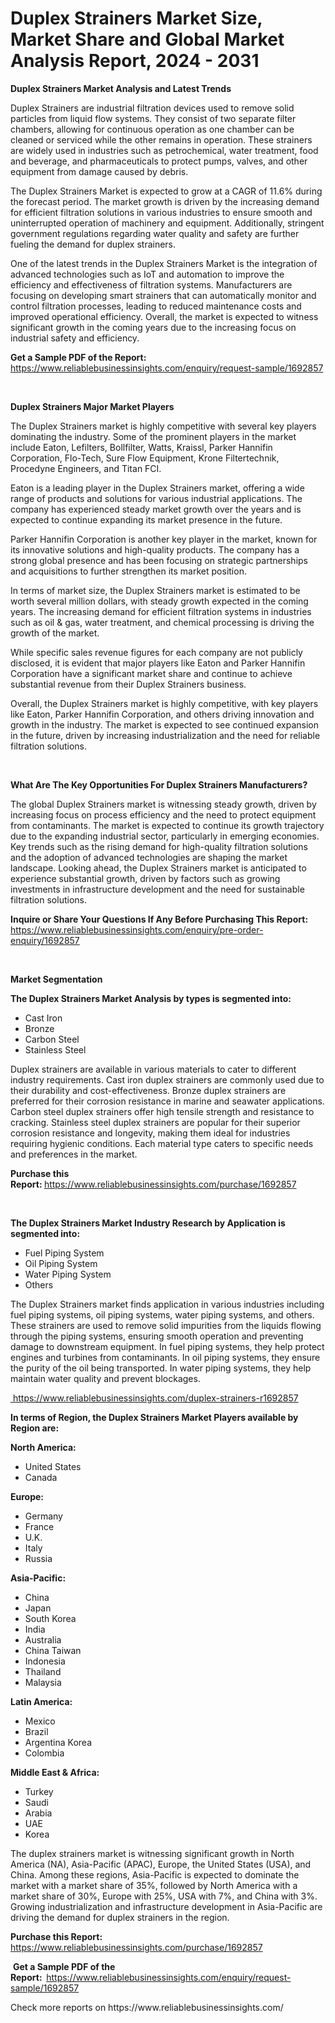 <p><h1>Duplex Strainers Market Size, Market Share and Global Market Analysis Report, 2024 - 2031</h1></p><p><strong>Duplex Strainers Market Analysis and Latest Trends</strong></p>
<p><p>Duplex Strainers are industrial filtration devices used to remove solid particles from liquid flow systems. They consist of two separate filter chambers, allowing for continuous operation as one chamber can be cleaned or serviced while the other remains in operation. These strainers are widely used in industries such as petrochemical, water treatment, food and beverage, and pharmaceuticals to protect pumps, valves, and other equipment from damage caused by debris.</p><p>The Duplex Strainers Market is expected to grow at a CAGR of 11.6% during the forecast period. The market growth is driven by the increasing demand for efficient filtration solutions in various industries to ensure smooth and uninterrupted operation of machinery and equipment. Additionally, stringent government regulations regarding water quality and safety are further fueling the demand for duplex strainers.</p><p>One of the latest trends in the Duplex Strainers Market is the integration of advanced technologies such as IoT and automation to improve the efficiency and effectiveness of filtration systems. Manufacturers are focusing on developing smart strainers that can automatically monitor and control filtration processes, leading to reduced maintenance costs and improved operational efficiency. Overall, the market is expected to witness significant growth in the coming years due to the increasing focus on industrial safety and efficiency.</p></p>
<p><strong>Get a Sample PDF of the Report:&nbsp;</strong> <a href="https://www.reliablebusinessinsights.com/enquiry/request-sample/1692857">https://www.reliablebusinessinsights.com/enquiry/request-sample/1692857</a></p>
<p>&nbsp;</p>
<p><strong>Duplex Strainers Major Market Players</strong></p>
<p><p>The Duplex Strainers market is highly competitive with several key players dominating the industry. Some of the prominent players in the market include Eaton, Lefilters, Bollfilter, Watts, Kraissl, Parker Hannifin Corporation, Flo-Tech, Sure Flow Equipment, Krone Filtertechnik, Procedyne Engineers, and Titan FCI.</p><p>Eaton is a leading player in the Duplex Strainers market, offering a wide range of products and solutions for various industrial applications. The company has experienced steady market growth over the years and is expected to continue expanding its market presence in the future.</p><p>Parker Hannifin Corporation is another key player in the market, known for its innovative solutions and high-quality products. The company has a strong global presence and has been focusing on strategic partnerships and acquisitions to further strengthen its market position.</p><p>In terms of market size, the Duplex Strainers market is estimated to be worth several million dollars, with steady growth expected in the coming years. The increasing demand for efficient filtration systems in industries such as oil & gas, water treatment, and chemical processing is driving the growth of the market.</p><p>While specific sales revenue figures for each company are not publicly disclosed, it is evident that major players like Eaton and Parker Hannifin Corporation have a significant market share and continue to achieve substantial revenue from their Duplex Strainers business.</p><p>Overall, the Duplex Strainers market is highly competitive, with key players like Eaton, Parker Hannifin Corporation, and others driving innovation and growth in the industry. The market is expected to see continued expansion in the future, driven by increasing industrialization and the need for reliable filtration solutions.</p></p>
<p>&nbsp;</p>
<p><strong>What Are The Key Opportunities For Duplex Strainers Manufacturers?</strong></p>
<p><p>The global Duplex Strainers market is witnessing steady growth, driven by increasing focus on process efficiency and the need to protect equipment from contaminants. The market is expected to continue its growth trajectory due to the expanding industrial sector, particularly in emerging economies. Key trends such as the rising demand for high-quality filtration solutions and the adoption of advanced technologies are shaping the market landscape. Looking ahead, the Duplex Strainers market is anticipated to experience substantial growth, driven by factors such as growing investments in infrastructure development and the need for sustainable filtration solutions.</p></p>
<p><strong>Inquire or Share Your Questions If Any Before Purchasing This Report:</strong> <a href="https://www.reliablebusinessinsights.com/enquiry/pre-order-enquiry/1692857">https://www.reliablebusinessinsights.com/enquiry/pre-order-enquiry/1692857</a></p>
<p>&nbsp;</p>
<p><strong>Market Segmentation</strong></p>
<p><strong>The Duplex Strainers Market Analysis by types is segmented into:</strong></p>
<p><ul><li>Cast Iron</li><li>Bronze</li><li>Carbon Steel</li><li>Stainless Steel</li></ul></p>
<p><p>Duplex strainers are available in various materials to cater to different industry requirements. Cast iron duplex strainers are commonly used due to their durability and cost-effectiveness. Bronze duplex strainers are preferred for their corrosion resistance in marine and seawater applications. Carbon steel duplex strainers offer high tensile strength and resistance to cracking. Stainless steel duplex strainers are popular for their superior corrosion resistance and longevity, making them ideal for industries requiring hygienic conditions. Each material type caters to specific needs and preferences in the market.</p></p>
<p><strong>Purchase this Report:&nbsp;</strong><a href="https://www.reliablebusinessinsights.com/purchase/1692857">https://www.reliablebusinessinsights.com/purchase/1692857</a></p>
<p>&nbsp;</p>
<p><strong>The Duplex Strainers Market Industry Research by Application is segmented into:</strong></p>
<p><ul><li>Fuel Piping System</li><li>Oil Piping System</li><li>Water Piping System</li><li>Others</li></ul></p>
<p><p>The Duplex Strainers market finds application in various industries including fuel piping systems, oil piping systems, water piping systems, and others. These strainers are used to remove solid impurities from the liquids flowing through the piping systems, ensuring smooth operation and preventing damage to downstream equipment. In fuel piping systems, they help protect engines and turbines from contaminants. In oil piping systems, they ensure the purity of the oil being transported. In water piping systems, they help maintain water quality and prevent blockages.</p></p>
<p><a href="https://www.reliablebusinessinsights.com/duplex-strainers-r1692857">&nbsp;https://www.reliablebusinessinsights.com/duplex-strainers-r1692857</a></p>
<p><strong>In terms of Region, the Duplex Strainers Market Players available by Region are:</strong></p>
<p>
    <p> <strong> North America: </strong>
        <ul>
            <li>United States</li>
            <li>Canada</li>
        </ul>
        </p> 
    <p> <strong> Europe: </strong>
        <ul>
            <li>Germany</li>
            <li>France</li>
            <li>U.K.</li>
            <li>Italy</li>
            <li>Russia</li>
        </ul>
        </p> 
    <p> <strong> Asia-Pacific: </strong>
        <ul>
            <li>China</li>
            <li>Japan</li>
            <li>South Korea</li>
            <li>India</li>
            <li>Australia</li>
            <li>China Taiwan</li>
            <li>Indonesia</li>
            <li>Thailand</li>
            <li>Malaysia</li>
        </ul>
        </p> 
    <p> <strong> Latin America: </strong>
        <ul>
            <li>Mexico</li>
            <li>Brazil</li>
            <li>Argentina Korea</li>
            <li>Colombia</li>
        </ul>
        </p> 
    <p> <strong> Middle East & Africa: </strong>
        <ul>
            <li>Turkey</li>
            <li>Saudi</li>
            <li>Arabia</li>
            <li>UAE</li>
            <li>Korea</li>
        </ul>
    </p>
    </p>
<p><p>The duplex strainers market is witnessing significant growth in North America (NA), Asia-Pacific (APAC), Europe, the United States (USA), and China. Among these regions, Asia-Pacific is expected to dominate the market with a market share of 35%, followed by North America with a market share of 30%, Europe with 25%, USA with 7%, and China with 3%. Growing industrialization and infrastructure development in Asia-Pacific are driving the demand for duplex strainers in the region.</p></p>
<p><strong>Purchase this Report: </strong><a href="https://www.reliablebusinessinsights.com/purchase/1692857">https://www.reliablebusinessinsights.com/purchase/1692857</a></p>
<p>&nbsp;<strong>Get a Sample PDF of the Report:&nbsp;&nbsp;</strong><a href="https://www.reliablebusinessinsights.com/enquiry/request-sample/1692857">https://www.reliablebusinessinsights.com/enquiry/request-sample/1692857</a></p>
<p><strong></strong></p>
<p>Check more reports on https://www.reliablebusinessinsights.com/</p>
